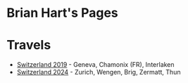 
Brian Hart's Pages
==================

# Travels
- [Switzerland 2019](travels/switzerland-2019.md) - Geneva, Chamonix (FR), Interlaken
- [Switzerland 2024](travels/switzerland-2024.md) - Zurich, Wengen, Brig, Zermatt, Thun
